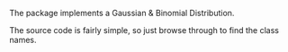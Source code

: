 The package implements a Gaussian & Binomial Distribution.

The source code is fairly simple, so just browse through to find the class names.